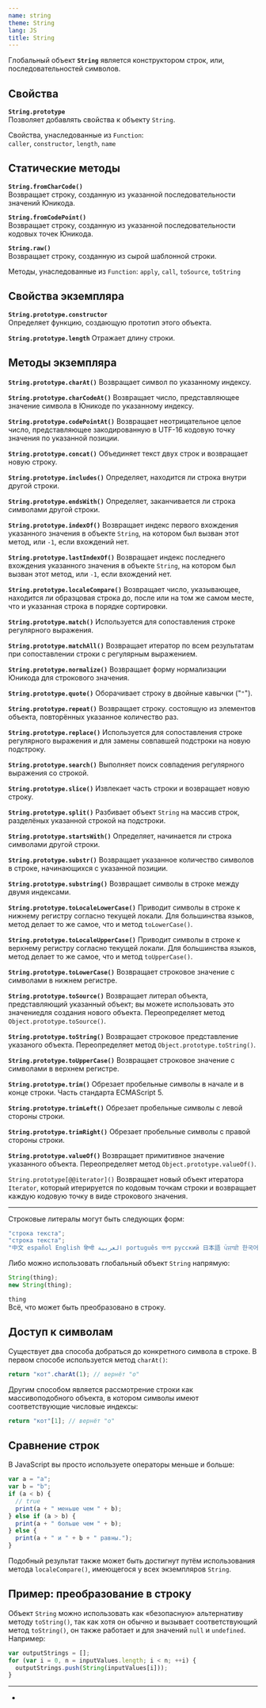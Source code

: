 ```yaml
---
name: string
theme: String
lang: JS
title: String
---
```


Глобальный объект **`String`** является конструктором строк, или, последовательностей символов.

## Свойства

**`String.prototype`**<br />
Позволяет добавлять свойства к объекту `String`.

Свойства, унаследованные из `Function`:<br />
`caller`, `constructor`, `length`, `name`

## Статические методы

**`String.fromCharCode()`**<br />
Возвращает строку, созданную из указанной последовательности значений Юникода.

**`String.fromCodePoint()`**<br />
Возвращает строку, созданную из указанной последовательности кодовых точек Юникода.

**`String.raw()`**<br />
Возвращает строку, созданную из сырой шаблонной строки.

Методы, унаследованные из `Function`:
`apply`, `call`, `toSource`, `toString`

## Свойства экземпляра

**`String.prototype.constructor`**<br />
Определяет функцию, создающую прототип этого объекта.

**`String.prototype.length`**
Отражает длину строки.

## Методы экземпляра

**`String.prototype.charAt()`**
Возвращает символ по указанному индексу.

**`String.prototype.charCodeAt()`**
Возвращает число, представляющее значение символа в Юникоде по указанному индексу.

**`String.prototype.codePointAt()`**
Возвращает неотрицательное целое число, представляющее закодированную в UTF-16 кодовую точку значения по указанной позиции.

**`String.prototype.concat()`**
Объединяет текст двух строк и возвращает новую строку.

**`String.prototype.includes()`**
Определяет, находится ли строка внутри другой строки.

**`String.prototype.endsWith()`**
Определяет, заканчивается ли строка символами другой строки.

**`String.prototype.indexOf()`**
Возвращает индекс первого вхождения указанного значения в объекте `String`, на котором был вызван этот метод, или `-1`, если вхождений нет.

**`String.prototype.lastIndexOf()`**
Возвращает индекс последнего вхождения указанного значения в объекте `String`, на котором был вызван этот метод, или `-1`, если вхождений нет.

**`String.prototype.localeCompare()`**
Возвращает число, указывающее, находится ли образцовая строка до, после или на том же самом месте, что и указанная строка в порядке сортировки.

**`String.prototype.match()`**
Используется для сопоставления строке регулярного выражения.

**`String.prototype.matchAll()`**
Возвращает итератор по всем результатам при сопоставлении строки с регулярным выражением.

**`String.prototype.normalize()`**
Возвращает форму нормализации Юникода для строкового значения.

**`String.prototype.quote()`**
Оборачивает строку в двойные кавычки ("`"`").

**`String.prototype.repeat()`**
Возвращает строку. состоящую из элементов объекта, повторённых указанное количество раз.

**`String.prototype.replace()`**
Используется для сопоставления строке регулярного выражения и для замены совпавшей подстроки на новую подстроку.

**`String.prototype.search()`**
Выполняет поиск совпадения регулярного выражения со строкой.

**`String.prototype.slice()`**
Извлекает часть строки и возвращает новую строку.

**`String.prototype.split()`**
Разбивает объект `String` на массив строк, разделёных указанной строкой на подстроки.

**`String.prototype.startsWith()`**
Определяет, начинается ли строка символами другой строки.

**`String.prototype.substr()`**
Возвращает указанное количество символов в строке, начинающихся с указанной позиции.

**`String.prototype.substring()`**
Возвращает символы в строке между двумя индексами.

**`String.prototype.toLocaleLowerCase()`**
Приводит символы в строке к нижнему регистру согласно текущей локали. Для большинства языков, метод делает то же самое, что и метод `toLowerCase()`.

**`String.prototype.toLocaleUpperCase()`**
Приводит символы в строке к верхнему регистру согласно текущей локали. Для большинства языков, метод делает то же самое, что и метод `toUpperCase()`.

**`String.prototype.toLowerCase()`**
Возвращает строковое значение с символами в нижнем регистре.

**`String.prototype.toSource()`**
Возвращает литерал объекта, представляющий указанный объект; вы можете использовать это значениедля создания нового объекта. Переопределяет метод `Object.prototype.toSource()`.

**`String.prototype.toString()`**
Возвращает строковое представление указаного объекта. Переопределяет метод `Object.prototype.toString()`.

**`String.prototype.toUpperCase()`**
Возвращает строковое значение с символами в верхнем регистре.

**`String.prototype.trim()`**
Обрезает пробельные символы в начале и в конце строки. Часть стандарта ECMAScript 5.

**`String.prototype.trimLeft()`**
Обрезает пробельные символы с левой стороны строки.

**`String.prototype.trimRight()`**
Обрезает пробельные символы с правой стороны строки.

**`String.prototype.valueOf()`**
Возвращает примитивное значение указанного объекта. Переопределяет метод `Object.prototype.valueOf()`.

`String.prototype[@@iterator]()`
Возвращает новый объект итератора `Iterator`, который итерируется по кодовым точкам строки и возвращает каждую кодовую точку в виде строкового значения.

---

Строковые литералы могут быть следующих форм:

```js
"строка текста";
"строка текста";
"中文 español English हिन्दी العربية português বাংলা русский 日本語 ਪੰਜਾਬੀ 한국어 தமிழ்";
```

Либо можно использовать глобальный объект `String` напрямую:

```js
String(thing);
new String(thing);
```

`thing`<br />
Всё, что может быть преобразовано в строку.

## Доступ к символам

Существует два способа добраться до конкретного символа в строке. В первом способе используется метод `charAt()`:

```js
return "кот".charAt(1); // вернёт "о"
```

Другим способом является рассмотрение строки как массивоподобного объекта, в котором символы имеют соответствующие числовые индексы:

```js
return "кот"[1]; // вернёт "о"
```

## Сравнение строк

В JavaScript вы просто используете операторы меньше и больше:

```js
var a = "a";
var b = "b";
if (a < b) {
  // true
  print(a + " меньше чем " + b);
} else if (a > b) {
  print(a + " больше чем " + b);
} else {
  print(a + " и " + b + " равны.");
}
```

Подобный результат также может быть достигнут путём использования метода `localeCompare()`, имеющегося у всех экземпляров `String`.

## Пример: преобразование в строку

Объект `String` можно использовать как «безопасную» альтернативу методу `toString()`, так как хотя он обычно и вызывает соответствующий метод `toString()`, он также работает и для значений `null` и `undefined`. Например:

```js
var outputStrings = [];
for (var i = 0, n = inputValues.length; i < n; ++i) {
  outputStrings.push(String(inputValues[i]));
}
```

---

- []()
